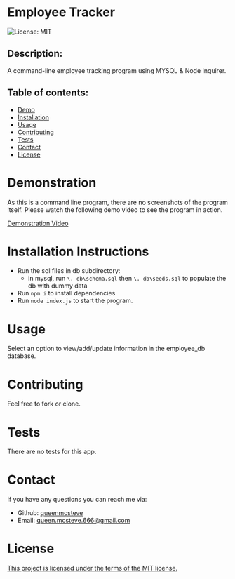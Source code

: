 # Employee Tracker

![License: MIT](https://img.shields.io/badge/License-MIT-yellow.svg)

## Description:

A command-line employee tracking program using MYSQL & Node Inquirer.

## Table of contents:

- [Demo](#demonstration)
- [Installation](#installation)
- [Usage](#usage)
- [Contributing](#contributing)
- [Tests](#tests)
- [Contact](#contact)
- [License](#license)

# Demonstration

As this is a command line program, there are no screenshots of the program itself. Please watch the following demo video to see the program in action.

[Demonstration Video](https://watch.screencastify.com/v/Sy1YsXZHAULSJTdWqKi3)

# Installation Instructions

- Run the sql files in db subdirectory:
  - in mysql, run `\. db\schema.sql` then `\. db\seeds.sql` to populate the db with dummy data
- Run `npm i` to install dependencies
- Run `node index.js` to start the program.

# Usage

Select an option to view/add/update information in the employee_db database.

# Contributing

Feel free to fork or clone.

# Tests

There are no tests for this app.

# Contact

If you have any questions you can reach me via:

- Github: [queenmcsteve](https://github.com/queenmcsteve)
- Email: [queen.mcsteve.666@gmail.com](mailto:queen.mcsteve.666@gmail.com)

# License

[This project is licensed under the terms of the MIT license.](https://opensource.org/licenses/MIT)
